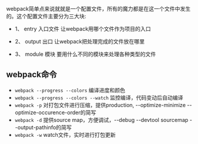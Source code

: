webpack简单点来说就就是一个配置文件，所有的魔力都是在这一个文件中发生的。这个配置文件主要分为三大块:  

- 1、 entry 入口文件   让webpack用哪个文件作为项目的入口  

- 2、 output 出口    让webpack把处理完成的文件放在哪里  

- 3、 module 模块      要用什么不同的模块来处理各种类型的文件

## webpack命令

* `webpack --progress --colors`   编译进度和颜色
* `webpack --progress --colors --watch`   监控编译，代码变动后自动编译
* `webpack -p`  对打包文件进行压缩，提供production, --optimize-minimize --optimize-occurence-order的简写
* `webpack -d`  提供source map，方便调试，--debug --devtool sourcemap --output-pathinfo的简写
* `webpack -w`  watch文件，实时进行打包更新
